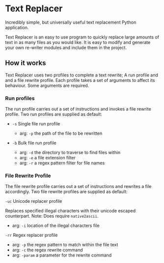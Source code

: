 # Text Replacer

Incredibly simple, but universally useful text replacement Python application.

Text Replacer is an easy to use program to quickly replace large amounts of text in as many files as you would like.
It is easy to modify and generate your own re-writer modules and include them in the project.

## How it works

Text Replacer uses two profiles to complete a text rewrite;
A run profile and and a file rewrite profile.
Each profile takes a set of arguments to affect its behaviour.
Some arguments are required.

### Run profiles
The run profile carries out a set of instructions and invokes a file rewrite profile.
Two run profiles are supplied as default:
- `-s` Single file run profile
    - arg: `-p` the path of the file to be rewritten
    

- `-b` Bulk file run profile
    - arg: `-d` the directory to traverse to find files within
    - arg: `-e` a file extension filter
    - arg: `-r` a regex pattern  filter for file names 
    

### File Rewrite Profile
The file rewrite profile carries out a set of instructions and rewrites a file accordingly.
Two file rewrite profiles are supplied as default:


`-uc` Unicode replacer profile

Replaces specified illegal characters with their unicode escaped counterpart.
Note: Does require `native2ascii`.
- arg: `-i` location of the illegal characters file


`-rr` Regex replacer profile
- arg: `-p` the regex pattern to match within the file text
- arg: `-c` the regex rewrite command
- arg: `-param` a parameter for the rewrite command


